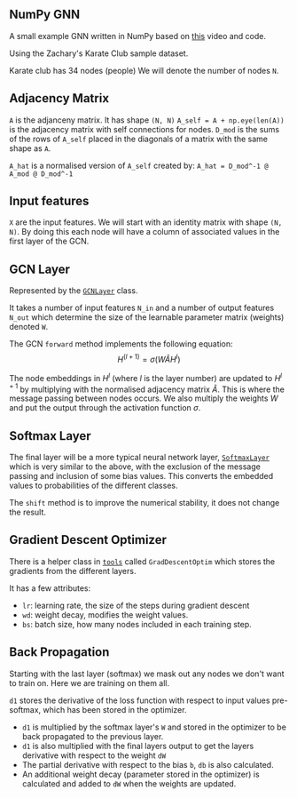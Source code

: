 ## NumPy GNN

A small example GNN written in NumPy based on [this](https://www.youtube.com/watch?v=8qTnNXdkF1Q) video and code.

Using the Zachary's Karate Club sample dataset.

Karate club has 34 nodes (people)
We will denote the number of nodes `N`.

## Adjacency Matrix

`A` is the adjanceny matrix. It has shape `(N, N)`
`A_self = A + np.eye(len(A))` is the adjacency matrix with self connections for nodes.
`D_mod` is the sums of the rows of `A_self` placed in the diagonals of a matrix with the same shape as `A`.

`A_hat` is a normalised version of `A_self` created by:
`A_hat = D_mod^-1 @ A_mod @ D_mod^-1`

## Input features
`X` are the input features. We will start with an identity matrix with shape `(N, N)`. By doing this each node will have a column of associated values in the first layer of the GCN.

## GCN Layer

Represented by the [`GCNLayer`](npgnn/gcn_layer.py) class.

It takes a number of input features `N_in` and a number of output features `N_out` which determine the size of the learnable parameter matrix (weights) denoted `W`.

The GCN `forward` method implements the following equation:
$$H^{(l+1)}=\sigma(W\hat AH^l)$$

The node embeddings in $H^l$ (where $l$ is the layer number) are updated to $H^{l+1}$ by multiplying with the normalised adjacency matrix $\hat A$. This is where the message passing between nodes occurs. We also multiply the weights $W$ and put the output through the activation function $\sigma$.

## Softmax Layer

The final layer will be a more typical neural network layer, [`SoftmaxLayer`](npgnn/softmax_layer.py) which is very similar to the above, with the exclusion of the message passing and inclusion of some bias values. This converts the embedded values to probabilities of the different classes.

The `shift` method is to improve the numerical stability, it does not change the result.

## Gradient Descent Optimizer

There is a helper class in [`tools`](npgnn/tools.py) called `GradDescentOptim` which stores the gradients from the different layers.

It has a few attributes:
- `lr`: learning rate, the size of the steps during gradient descent
- `wd`: weight decay, modifies the weight values.
- `bs`: batch size, how many nodes included in each training step.

## Back Propagation

Starting with the last layer (softmax) we mask out any nodes we don't want to train on. Here we are training on them all.

`d1` stores the derivative of the loss function with respect to input values pre-softmax, which has been stored in the optimizer.
- `d1` is multiplied by the softmax layer's `W` and stored in the optimizer to be back propagated to the previous layer.
- `d1` is also multiplied with the final layers output to get the layers derivative with respect to the weight `dW`
- The partial derivative with respect to the bias `b`, `db` is also calculated.
- An additional weight decay (parameter stored in the optimizer) is calculated and added to `dW` when the weights are updated.